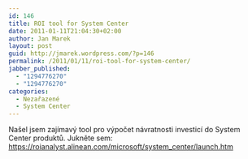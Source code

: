 ```yaml
---
id: 146
title: ROI tool for System Center
date: 2011-01-11T21:04:30+02:00
author: Jan Marek
layout: post
guid: http://jmarek.wordpress.com/?p=146
permalink: /2011/01/11/roi-tool-for-system-center/
jabber_published:
  - "1294776270"
  - "1294776270"
categories:
  - Nezařazené
  - System Center
---
```

Našel jsem zajímavý tool pro výpočet návratnosti investicí do System Center produktů. Jukněte sem: <https://roianalyst.alinean.com/microsoft/system_center/launch.htm>